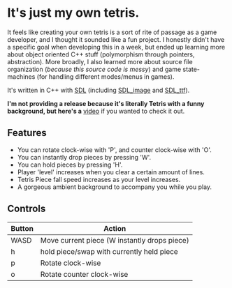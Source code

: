 # It's just my own tetris.
It feels like creating your own tetris is a sort of rite of passage as a game developer, and I thought it sounded like a fun project. I honestly didn't have a specific goal when developing this in a week, but ended up learning more about object oriented C++ stuff (polymorphism through pointers, abstraction). More broadly, I also learned more about source file organization (*because this source code is messy*) and game state-machines (for handling different modes/menus in games).

It's written in C++ with [SDL](https://www.libsdl.org/) (including [SDL_image](https://github.com/libsdl-org/SDL_image) and [SDL_ttf](https://github.com/libsdl-org/SDL_ttf)).

**I'm not providing a release because it's literally Tetris with a funny background, but here's a** [video](https://youtu.be/fWdjqzIpYWk) if you wanted to check it out.

## Features
- You can rotate clock-wise with 'P', and counter clock-wise with 'O'.
- You can instantly drop pieces by pressing 'W'.
- You can hold pieces by pressing 'H'.
- Player 'level' increases when you clear a certain amount of lines.
- Tetris Piece fall speed increases as your level increases.
- A gorgeous ambient background to accompany you while you play.

## Controls
|  Button|Action  |
|--|--|
| WASD | Move current piece (W instantly drops piece) |
| h | hold piece/swap with currently held piece |
| p | Rotate clock-wise |
| o | Rotate counter clock-wise |

